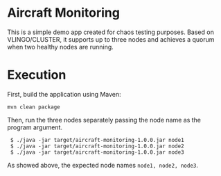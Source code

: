 # Aircraft Monitoring

This is a simple demo app created for chaos testing purposes. Based on VLINGO/CLUSTER, it supports up to three nodes and achieves a quorum when two healthy nodes are running.

# Execution

First, build the application using Maven:

```
mvn clean package
```

Then, run the three nodes separately passing the node name as the program argument.

```
 $ ./java -jar target/aircraft-monitoring-1.0.0.jar node1
 $ ./java -jar target/aircraft-monitoring-1.0.0.jar node2
 $ ./java -jar target/aircraft-monitoring-1.0.0.jar node3
```

As showed above, the expected node names `node1, node2, node3`.